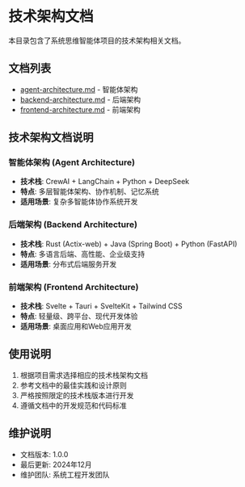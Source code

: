 # 技术架构文档

本目录包含了系统思维智能体项目的技术架构相关文档。

## 文档列表

- [agent-architecture.md](agent-architecture.md) - 智能体架构
- [backend-architecture.md](backend-architecture.md) - 后端架构
- [frontend-architecture.md](frontend-architecture.md) - 前端架构

## 技术架构文档说明

### 智能体架构 (Agent Architecture)
- **技术栈**: CrewAI + LangChain + Python + DeepSeek
- **特点**: 多层智能体架构、协作机制、记忆系统
- **适用场景**: 复杂多智能体协作系统开发

### 后端架构 (Backend Architecture)
- **技术栈**: Rust (Actix-web) + Java (Spring Boot) + Python (FastAPI)
- **特点**: 多语言后端、高性能、企业级支持
- **适用场景**: 分布式后端服务开发

### 前端架构 (Frontend Architecture)
- **技术栈**: Svelte + Tauri + SvelteKit + Tailwind CSS
- **特点**: 轻量级、跨平台、现代开发体验
- **适用场景**: 桌面应用和Web应用开发

## 使用说明

1. 根据项目需求选择相应的技术栈架构文档
2. 参考文档中的最佳实践和设计原则
3. 严格按照限定的技术栈版本进行开发
4. 遵循文档中的开发规范和代码标准

## 维护说明

- 文档版本: 1.0.0
- 最后更新: 2024年12月
- 维护团队: 系统工程开发团队
